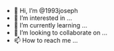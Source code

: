 - 👋 Hi, I’m @1993joseph
- 👀 I’m interested in ...
- 🌱 I’m currently learning ...
- 💞️ I’m looking to collaborate on ...
- 📫 How to reach me ...

<!---
1993joseph/1993joseph is a ✨ special ✨ repository because its `README.md` (this file) appears on your GitHub profile.
You can click the Preview link to take a look at your changes.
--->
